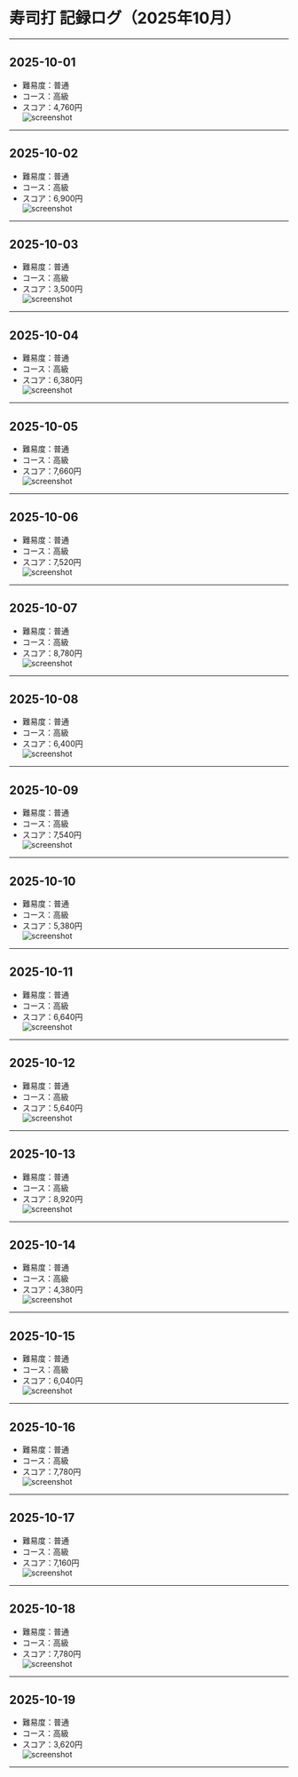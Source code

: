 # 寿司打 記録ログ（2025年10月）
___
## 2025-10-01
- 難易度：普通
- コース：高級
- スコア：4,760円  
![screenshot](screenshots/2025-10-01.png)
___
## 2025-10-02
- 難易度：普通
- コース：高級
- スコア：6,900円  
![screenshot](screenshots/2025-10-02.png)
___
## 2025-10-03
- 難易度：普通
- コース：高級
- スコア：3,500円  
![screenshot](screenshots/2025-10-03.png)
___
## 2025-10-04
- 難易度：普通
- コース：高級
- スコア：6,380円  
![screenshot](screenshots/2025-10-04.png)
___
## 2025-10-05
- 難易度：普通
- コース：高級
- スコア：7,660円  
![screenshot](screenshots/2025-10-05.png)
___
## 2025-10-06
- 難易度：普通
- コース：高級
- スコア：7,520円  
![screenshot](screenshots/2025-10-06.png)
___
## 2025-10-07
- 難易度：普通
- コース：高級
- スコア：8,780円  
![screenshot](screenshots/2025-10-07.png)
___
## 2025-10-08
- 難易度：普通
- コース：高級
- スコア：6,400円  
![screenshot](screenshots/2025-10-08.png)
___
## 2025-10-09
- 難易度：普通
- コース：高級
- スコア：7,540円  
![screenshot](screenshots/2025-10-09.png)
___
## 2025-10-10
- 難易度：普通
- コース：高級
- スコア：5,380円  
![screenshot](screenshots/2025-10-10.png)
___
## 2025-10-11
- 難易度：普通
- コース：高級
- スコア：6,640円  
![screenshot](screenshots/2025-10-11.png)
___
## 2025-10-12
- 難易度：普通
- コース：高級
- スコア：5,640円  
![screenshot](screenshots/2025-10-12.png)
___
## 2025-10-13
- 難易度：普通
- コース：高級
- スコア：8,920円  
![screenshot](screenshots/2025-10-13.png)
___
## 2025-10-14
- 難易度：普通
- コース：高級
- スコア：4,380円  
![screenshot](screenshots/2025-10-14.png)
___
## 2025-10-15
- 難易度：普通
- コース：高級
- スコア：6,040円  
![screenshot](screenshots/2025-10-15.png)
___
## 2025-10-16
- 難易度：普通
- コース：高級
- スコア：7,780円  
![screenshot](screenshots/2025-10-16.png)
___
## 2025-10-17
- 難易度：普通
- コース：高級
- スコア：7,160円  
![screenshot](screenshots/2025-10-17.png)
___
## 2025-10-18
- 難易度：普通
- コース：高級
- スコア：7,780円  
![screenshot](screenshots/2025-10-18.png)
___
## 2025-10-19
- 難易度：普通
- コース：高級
- スコア：3,620円  
![screenshot](screenshots/2025-10-19.png)
___
